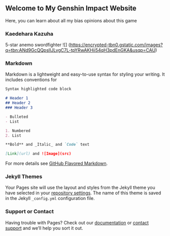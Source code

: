 ## Welcome to My Genshin Impact Website

Here, you can learn about all my bias opinions about this game

### Kaedehara Kazuha

5-star anemo swordfighter 
![]
(https://encrypted-tbn0.gstatic.com/images?q=tbn:ANd9GcQQpslIJLvgC7L-tpYRwAKHii54qH3pdEnGKA&usqp=CAU)
### Markdown

Markdown is a lightweight and easy-to-use syntax for styling your writing. It includes conventions for

```markdown
Syntax highlighted code block

# Header 1
## Header 2
### Header 3

- Bulleted
- List

1. Numbered
2. List

**Bold** and _Italic_ and `Code` text

[Link](url) and ![Image](src)
```

For more details see [GitHub Flavored Markdown](https://guides.github.com/features/mastering-markdown/).

### Jekyll Themes

Your Pages site will use the layout and styles from the Jekyll theme you have selected in your [repository settings](https://github.com/Brandon-noh/AnActualWebsite/settings/pages). The name of this theme is saved in the Jekyll `_config.yml` configuration file.

### Support or Contact

Having trouble with Pages? Check out our [documentation](https://docs.github.com/categories/github-pages-basics/) or [contact support](https://support.github.com/contact) and we’ll help you sort it out.
